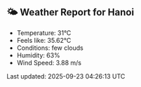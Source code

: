 <!-- WEATHER-START -->
## 🌤 Weather Report for Hanoi

- Temperature: 31°C
- Feels like: 35.62°C
- Conditions: few clouds
- Humidity: 63%
- Wind Speed: 3.88 m/s

Last updated: 2025-09-23 04:26:13 UTC
<!-- WEATHER-END -->

